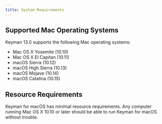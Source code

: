 ```yaml
---
title: System Requirements
---
```


## Supported Mac Operating Systems

Keyman 13.0 supports the following Mac operating systems:

* Mac OS X Yosemite (10.10)
* Mac OS X El Capitan (10.11)
* macOS Sierra (10.12)
* macOS High Sierra (10.13)
* macOS Mojave (10.14)
* macOS Catalina (10.15)

## Resource Requirements

Keyman for macOS has minimal resource requirements. Any computer running
Mac OS X 10.10 or later should be able to run Keyman for macOS without trouble.
